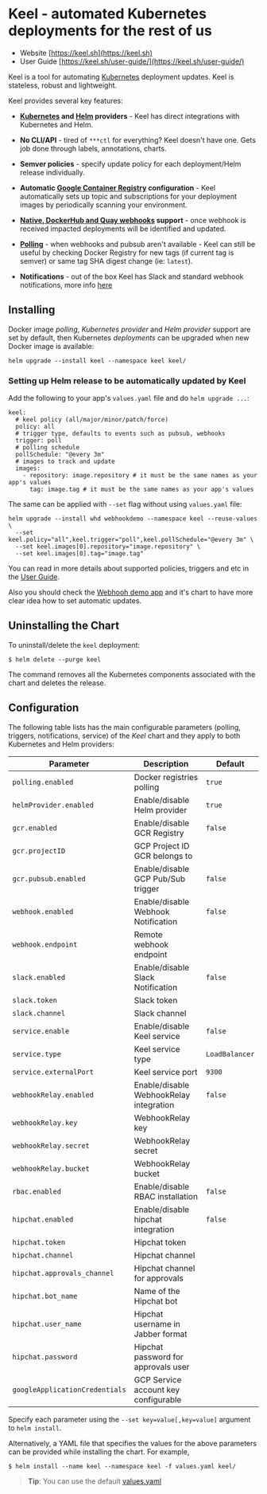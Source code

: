 # Keel - automated Kubernetes deployments for the rest of us

* Website [https://keel.sh](https://keel.sh)
* User Guide [https://keel.sh/user-guide/](https://keel.sh/user-guide/)

Keel is a tool for automating [Kubernetes](https://kubernetes.io/) deployment updates. Keel is stateless, robust and lightweight.

Keel provides several key features:

* __[Kubernetes](https://kubernetes.io/) and [Helm](https://helm.sh) providers__ - Keel has direct integrations with Kubernetes and Helm.

* __No CLI/API__ - tired of `***ctl` for everything? Keel doesn't have one. Gets job done through labels, annotations, charts.

* __Semver policies__ - specify update policy for each deployment/Helm release individually.

* __Automatic [Google Container Registry](https://cloud.google.com/container-registry/) configuration__ - Keel automatically sets up topic and subscriptions for your deployment images by periodically scanning your environment.

* __[Native, DockerHub and Quay webhooks](https://keel.sh/user-guide/triggers/#webhooks) support__ -  once webhook is received impacted deployments will be identified and updated.

*  __[Polling](https://keel.sh/user-guide/#polling-deployment-example)__ - when webhooks and pubsub aren't available - Keel can still be useful by checking Docker Registry for new tags (if current tag is semver) or same tag SHA digest change (ie: `latest`).

* __Notifications__ - out of the box Keel has Slack and standard webhook notifications, more info [here](https://keel.sh/user-guide/#notifications)


## Installing

Docker image _polling_, _Kubernetes provider_ and _Helm provider_ support are set by default, then Kubernetes _deployments_ can be upgraded when new Docker image is available:

```console
helm upgrade --install keel --namespace keel keel/
```

### Setting up Helm release to be automatically updated by Keel

Add the following to your app's `values.yaml` file and do `helm upgrade ...`:

```
keel:
  # keel policy (all/major/minor/patch/force)
  policy: all
  # trigger type, defaults to events such as pubsub, webhooks
  trigger: poll
  # polling schedule
  pollSchedule: "@every 3m"
  # images to track and update
  images:
    - repository: image.repository # it must be the same names as your app's values
      tag: image.tag # it must be the same names as your app's values
```

The same can be applied with `--set` flag without using `values.yaml` file:

```
helm upgrade --install whd webhookdemo --namespace keel --reuse-values \
  --set keel.policy="all",keel.trigger="poll",keel.pollSchedule="@every 3m" \
  --set keel.images[0].repository="image.repository" \
  --set keel.images[0].tag="image.tag"
```

You can read in more details about supported policies, triggers and etc in the [User Guide](https://keel.sh/user-guide/).

Also you should check the [Webhooh demo app](https://github.com/webhookrelay/webhook-demo) and it's chart to have more clear
idea how to set automatic updates.


## Uninstalling the Chart

To uninstall/delete the `keel` deployment:

```console
$ helm delete --purge keel
```

The command removes all the Kubernetes components associated with the chart and deletes the release.

## Configuration

The following table lists has the main configurable parameters (polling, triggers, notifications, service) of the _Keel_ chart and they apply to both Kubernetes and Helm providers:

| Parameter                         | Description                            | Default                                                   |
| --------------------------------- | -------------------------------------- | --------------------------------------------------------- |
| `polling.enabled`                 | Docker registries polling              | `true`                                                    |
| `helmProvider.enabled`            | Enable/disable Helm provider           | `true`                                                   |
| `gcr.enabled`                     | Enable/disable GCR Registry            | `false`                                                   |
| `gcr.projectID`                   | GCP Project ID GCR belongs to          |                                                           |
| `gcr.pubsub.enabled`              | Enable/disable GCP Pub/Sub trigger     | `false`                                                   |
| `webhook.enabled`                 | Enable/disable Webhook Notification    | `false`                                                   |
| `webhook.endpoint`                | Remote webhook endpoint                |                                                           |
| `slack.enabled`                   | Enable/disable Slack Notification      | `false`                                                   |
| `slack.token`                     | Slack token                            |                                                           |
| `slack.channel`                   | Slack channel                          |                                                           |
| `service.enable`                  | Enable/disable Keel service            | `false`                                                   |
| `service.type`                    | Keel service type                      | `LoadBalancer`                                            |
| `service.externalPort`            | Keel service port                      | `9300`                                                    |
| `webhookRelay.enabled`            | Enable/disable WebhookRelay integration| `false`                                                   |
| `webhookRelay.key`                | WebhookRelay key                       |                                                           |
| `webhookRelay.secret`             | WebhookRelay secret                    |                                                           |
| `webhookRelay.bucket`             | WebhookRelay bucket                    |                                                           |
| `rbac.enabled`                    | Enable/disable RBAC installation       | `false`                                                   |
| `hipchat.enabled`                 | Enable/disable hipchat integration     | `false`                                                   |
| `hipchat.token`                   | Hipchat token                          |                                                           |
| `hipchat.channel`                 | Hipchat channel                        |                                                           |
| `hipchat.approvals_channel`       | Hipchat channel for approvals          |                                                           |
| `hipchat.bot_name`                | Name of the Hipchat bot                |                                                           |
| `hipchat.user_name`               | Hipchat username in Jabber format      |                                                           |
| `hipchat.password`                | Hipchat password for approvals user    |                                                           |
| `googleApplicationCredentials`    | GCP Service account key configurable   |                                                           |

Specify each parameter using the `--set key=value[,key=value]` argument to `helm install`.

Alternatively, a YAML file that specifies the values for the above parameters can be provided while installing the chart. For example,

```console
$ helm install --name keel --namespace keel -f values.yaml keel/
```
> **Tip**: You can use the default [values.yaml](values.yaml)
